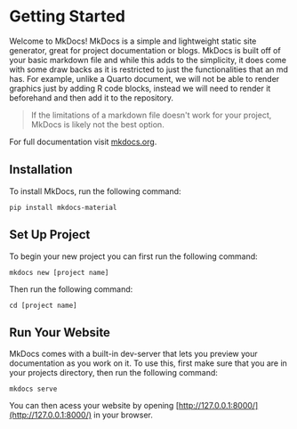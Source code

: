 # Getting Started

Welcome to MkDocs! MkDocs is a simple and lightweight static site generator, great for project documentation or blogs. MkDocs is built off of your basic markdown file and while this adds to the simplicity, it does come with some draw backs as it is restricted to just the functionalities that an md has. For example, unlike a Quarto document, we will not be able to render graphics just by adding R code blocks, instead we will need to render it beforehand and then add it to the repository.

> If the limitations of a markdown file doesn't work for your project, MkDocs is likely not the best option.
 
For full documentation visit [mkdocs.org](https://www.mkdocs.org).

## Installation

To install MkDocs, run the following command:

```
pip install mkdocs-material
```

## Set Up Project

To begin your new project you can first run the following command:

```
mkdocs new [project name]
```

Then run the following command:

```
cd [project name]
```

## Run Your Website

MkDocs comes with a built-in dev-server that lets you preview your documentation as you work on it. To use this, first make sure that you are in your projects directory, then run the following command:

```
mkdocs serve
```

You can then acess your website by opening [http://127.0.0.1:8000/](http://127.0.0.1:8000/) in your browser.